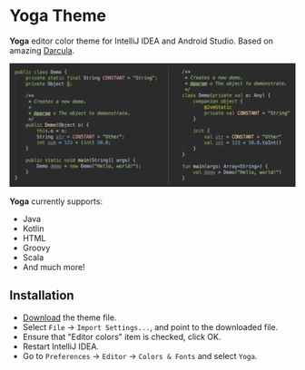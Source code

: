 # Yoga Theme

**Yoga** editor color theme for IntelliJ IDEA and Android Studio. Based on amazing [Darcula](https://blog.jetbrains.com/idea/2012/12/intellij-idea-12-is-available-for-download/).

![Screenshot](img.png)

**Yoga** currently supports:

- Java
- Kotlin
- HTML
- Groovy
- Scala
- And much more!

## Installation

- [Download](Yoga.jar) the theme file.
- Select `File` → `Import Settings...`, and point to the downloaded file.
- Ensure that "Editor colors" item is checked, click OK.
- Restart IntelliJ IDEA.
- Go to `Preferences` → `Editor` → `Colors & Fonts` and select `Yoga`.